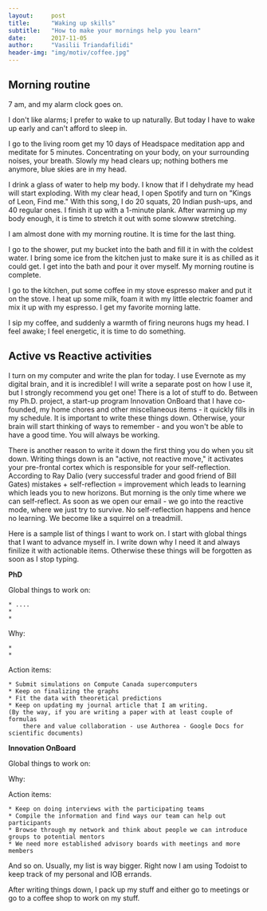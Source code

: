 ```yaml
---
layout:     post
title:      "Waking up skills"
subtitle:   "How to make your mornings help you learn"
date:       2017-11-05
author:     "Vasilii Triandafilidi"
header-img: "img/motiv/coffee.jpg"
---
```


## Morning routine

7 am, and my alarm clock goes on.

I don't like alarms; I prefer to wake to up naturally. But today I have to wake up early and can't afford to sleep in.

I go to the living room get my 10 days of Headspace meditation app and meditate for 5 minutes. Concentrating on your body, on your surrounding noises, your breath.
Slowly my head clears up; nothing bothers me anymore, blue skies are in my head.

 I drink a glass of water to help my body. I know that if I dehydrate my head will start exploding. With my clear head, I open Spotify and turn on "Kings of Leon, Find me."  With this song, I do 20 squats, 20 Indian push-ups, and 40 regular ones. I finish it up with a 1-minute plank. After warming up my body enough, it is time to stretch it out with some slowww stretching.

I am almost done with my morning routine. It is time for the last thing.

I go to the shower, put my bucket into the bath and fill it in with the coldest water. I bring some ice from the kitchen just to make sure it is as chilled as it could get. I get into the bath and pour it over myself. My morning routine is complete.

I go to the kitchen, put some coffee in my stove espresso maker and put it on the stove. I heat up some milk, foam it with my little electric foamer and mix it up with my espresso. I get my favorite morning latte.

I sip my coffee, and suddenly a warmth of firing neurons hugs my head. I feel awake; I feel energetic, it is time to do something.

## Active vs Reactive activities

I turn on my computer and write the plan for today. I use Evernote as my digital brain, and it is incredible! I will write a separate post on how I use it, but I strongly recommend you get one!
There is a lot of stuff to do.  Between my Ph.D. project, a start-up program Innovation OnBoard that I have co-founded, my home chores and other miscellaneous items - it quickly fills in my schedule. It is important to write these things down. Otherwise, your brain will start thinking of ways to remember - and you won't be able to have a good time. You will always be working.

There is another reason to write it down the first thing you do when you sit down. Writing things down is an "active, not reactive move," it activates your pre-frontal cortex which is responsible for your self-reflection. According to Ray Dalio (very successful trader and good friend of Bill Gates) mistakes + self-reflection = improvement which leads to learning which leads you to new horizons. But morning is the only time where we can self-reflect. As soon as we open our email - we go into the reactive mode, where we just try to survive. No self-reflection happens and hence no learning. We become like a squirrel on a treadmill.

Here is a sample list of things I want to work on. I start with global things that I want to advance myself in. I write down why I need it and always finilize it with actionable items. Otherwise these things will be forgotten as soon as I stop typing.

__PhD__

Global things to work on:

    * ....
    *
    *

Why:

    *
    *

Action items:

    * Submit simulations on Compute Canada supercomputers
    * Keep on finalizing the graphs
    * Fit the data with theoretical predictions
    * Keep on updating my journal article that I am writing.
    (By the way, if you are writing a paper with at least couple of formulas
        there and value collaboration - use Authorea - Google Docs for scientific documents)

__Innovation OnBoard__

Global things to work on:

Why:

Action items:

    * Keep on doing interviews with the participating teams
    * Compile the information and find ways our team can help out participants
    * Browse through my network and think about people we can introduce groups to potential mentors
    * We need more established advisory boards with meetings and more members

And so on. Usually, my list is way bigger. Right now I am using Todoist to keep track of my personal and IOB errands.

After writing things down, I pack up my stuff and either go to meetings or go to a coffee shop to work on my stuff.
